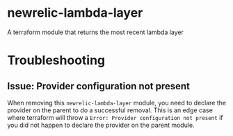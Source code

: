 # newrelic-lambda-layer
A terraform module that returns the most recent lambda layer


# Troubleshooting

## Issue: Provider configuration not present
When removing this `newrelic-lambda-layer` module, you need to declare the provider on the parent to do a successful removal.
This is an edge case where terraform will throw a `Error: Provider configuration not present` if you did not happen to declare the provider on the parent module.